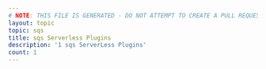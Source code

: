 ```yaml
---
# NOTE: THIS FILE IS GENERATED - DO NOT ATTEMPT TO CREATE A PULL REQUEST TO UPDATE THE DATA. 
layout: topic
topic: sqs
title: sqs Serverless Plugins
description: '1 sqs ServerLess Plugins'
count: 1
---
```

